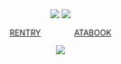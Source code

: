   <div align="center">

<img src="https://i.postimg.cc/zDLByFV2/Untitled325-20250531161621.png">

   <img src="https://i.postimg.cc/NFMF41KR/IMG-20250512-221934.png">

   [RENTRY](https://rentry.co/mclittlebrother)      ‎ ‎  ‎  ‎  ‎  ‎  ‎          ‎ ‎  ‎  ‎  ‎  ‎  ‎             [ATABOOK](https://saburo.atabook.org/)

<img src="https://i.postimg.cc/pVnFwHYd/Untitled325-20250531161649.png">
